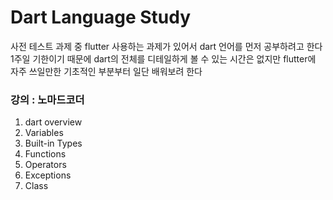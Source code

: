 # Dart Language Study

사전 테스트 과제 중 flutter 사용하는 과제가 있어서 dart 언어를 먼저 공부하려고 한다
1주일 기한이기 때문에 dart의 전체를 디테일하게 볼 수 있는 시간은 없지만 flutter에 자주 쓰일만한 기초적인 부분부터 일단 배워보려 한다

### 강의 : 노마드코더

1. dart overview
2. Variables
3. Built-in Types
4. Functions
5. Operators
6. Exceptions
7. Class
